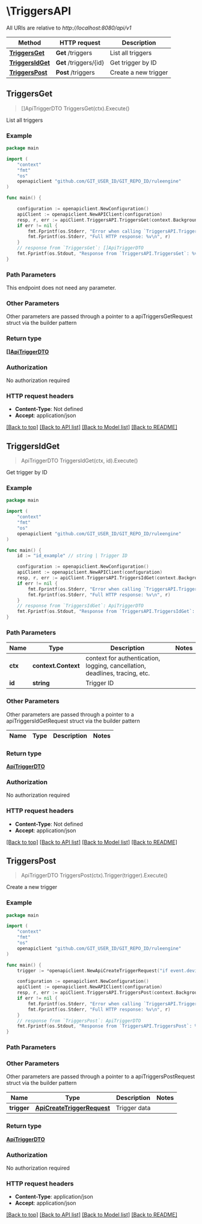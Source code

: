 # \TriggersAPI

All URIs are relative to *http://localhost:8080/api/v1*

Method | HTTP request | Description
------------- | ------------- | -------------
[**TriggersGet**](TriggersAPI.md#TriggersGet) | **Get** /triggers | List all triggers
[**TriggersIdGet**](TriggersAPI.md#TriggersIdGet) | **Get** /triggers/{id} | Get trigger by ID
[**TriggersPost**](TriggersAPI.md#TriggersPost) | **Post** /triggers | Create a new trigger



## TriggersGet

> []ApiTriggerDTO TriggersGet(ctx).Execute()

List all triggers



### Example

```go
package main

import (
	"context"
	"fmt"
	"os"
	openapiclient "github.com/GIT_USER_ID/GIT_REPO_ID/ruleengine"
)

func main() {

	configuration := openapiclient.NewConfiguration()
	apiClient := openapiclient.NewAPIClient(configuration)
	resp, r, err := apiClient.TriggersAPI.TriggersGet(context.Background()).Execute()
	if err != nil {
		fmt.Fprintf(os.Stderr, "Error when calling `TriggersAPI.TriggersGet``: %v\n", err)
		fmt.Fprintf(os.Stderr, "Full HTTP response: %v\n", r)
	}
	// response from `TriggersGet`: []ApiTriggerDTO
	fmt.Fprintf(os.Stdout, "Response from `TriggersAPI.TriggersGet`: %v\n", resp)
}
```

### Path Parameters

This endpoint does not need any parameter.

### Other Parameters

Other parameters are passed through a pointer to a apiTriggersGetRequest struct via the builder pattern


### Return type

[**[]ApiTriggerDTO**](ApiTriggerDTO.md)

### Authorization

No authorization required

### HTTP request headers

- **Content-Type**: Not defined
- **Accept**: application/json

[[Back to top]](#) [[Back to API list]](../README.md#documentation-for-api-endpoints)
[[Back to Model list]](../README.md#documentation-for-models)
[[Back to README]](../README.md)


## TriggersIdGet

> ApiTriggerDTO TriggersIdGet(ctx, id).Execute()

Get trigger by ID



### Example

```go
package main

import (
	"context"
	"fmt"
	"os"
	openapiclient "github.com/GIT_USER_ID/GIT_REPO_ID/ruleengine"
)

func main() {
	id := "id_example" // string | Trigger ID

	configuration := openapiclient.NewConfiguration()
	apiClient := openapiclient.NewAPIClient(configuration)
	resp, r, err := apiClient.TriggersAPI.TriggersIdGet(context.Background(), id).Execute()
	if err != nil {
		fmt.Fprintf(os.Stderr, "Error when calling `TriggersAPI.TriggersIdGet``: %v\n", err)
		fmt.Fprintf(os.Stderr, "Full HTTP response: %v\n", r)
	}
	// response from `TriggersIdGet`: ApiTriggerDTO
	fmt.Fprintf(os.Stdout, "Response from `TriggersAPI.TriggersIdGet`: %v\n", resp)
}
```

### Path Parameters


Name | Type | Description  | Notes
------------- | ------------- | ------------- | -------------
**ctx** | **context.Context** | context for authentication, logging, cancellation, deadlines, tracing, etc.
**id** | **string** | Trigger ID | 

### Other Parameters

Other parameters are passed through a pointer to a apiTriggersIdGetRequest struct via the builder pattern


Name | Type | Description  | Notes
------------- | ------------- | ------------- | -------------


### Return type

[**ApiTriggerDTO**](ApiTriggerDTO.md)

### Authorization

No authorization required

### HTTP request headers

- **Content-Type**: Not defined
- **Accept**: application/json

[[Back to top]](#) [[Back to API list]](../README.md#documentation-for-api-endpoints)
[[Back to Model list]](../README.md#documentation-for-models)
[[Back to README]](../README.md)


## TriggersPost

> ApiTriggerDTO TriggersPost(ctx).Trigger(trigger).Execute()

Create a new trigger



### Example

```go
package main

import (
	"context"
	"fmt"
	"os"
	openapiclient "github.com/GIT_USER_ID/GIT_REPO_ID/ruleengine"
)

func main() {
	trigger := *openapiclient.NewApiCreateTriggerRequest("if event.device_id == 'sensor_1' then return true end", "550e8400-e29b-41d4-a716-446655440000", "CONDITIONAL") // ApiCreateTriggerRequest | Trigger data

	configuration := openapiclient.NewConfiguration()
	apiClient := openapiclient.NewAPIClient(configuration)
	resp, r, err := apiClient.TriggersAPI.TriggersPost(context.Background()).Trigger(trigger).Execute()
	if err != nil {
		fmt.Fprintf(os.Stderr, "Error when calling `TriggersAPI.TriggersPost``: %v\n", err)
		fmt.Fprintf(os.Stderr, "Full HTTP response: %v\n", r)
	}
	// response from `TriggersPost`: ApiTriggerDTO
	fmt.Fprintf(os.Stdout, "Response from `TriggersAPI.TriggersPost`: %v\n", resp)
}
```

### Path Parameters



### Other Parameters

Other parameters are passed through a pointer to a apiTriggersPostRequest struct via the builder pattern


Name | Type | Description  | Notes
------------- | ------------- | ------------- | -------------
 **trigger** | [**ApiCreateTriggerRequest**](ApiCreateTriggerRequest.md) | Trigger data | 

### Return type

[**ApiTriggerDTO**](ApiTriggerDTO.md)

### Authorization

No authorization required

### HTTP request headers

- **Content-Type**: application/json
- **Accept**: application/json

[[Back to top]](#) [[Back to API list]](../README.md#documentation-for-api-endpoints)
[[Back to Model list]](../README.md#documentation-for-models)
[[Back to README]](../README.md)

